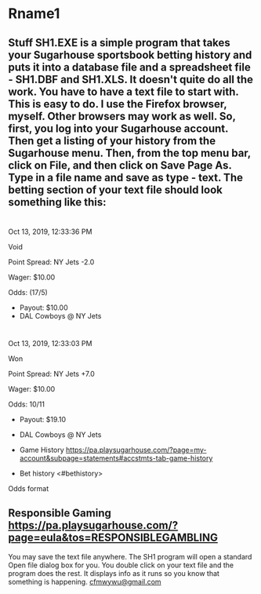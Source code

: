 # Rname1
Stuff
SH1.EXE is a simple program that takes your Sugarhouse sportsbook betting
history and puts it into a database file and a spreadsheet file -
SH1.DBF and SH1.XLS. It doesn't quite do all the work. You have to have a
text file to start with. This is easy to do. I use the Firefox browser,
myself. Other browsers may work as well.
So, first, you log into your Sugarhouse account. Then get a listing of
your history from the Sugarhouse menu. Then, from the top menu bar, click
on File, and then click on Save Page As. Type in a file name and save as
type - text. The betting section of your text file should look something
like this:
-------------------------------------------------------------------------
#

Oct 13, 2019, 12:33:36 PM

Void

Point Spread: NY Jets -2.0

Wager: $10.00

Odds: (17/5)

  *
    Payout: $10.00
  * DAL Cowboys @ NY Jets

#

Oct 13, 2019, 12:33:03 PM

Won

Point Spread: NY Jets +7.0

Wager: $10.00

Odds: 10/11

  *
    Payout: $19.10
  * DAL Cowboys @ NY Jets

  * Game History
    <https://pa.playsugarhouse.com/?page=my-account&subpage=statements#accstmts-tab-game-history>
  * Bet history <#bethistory>

Odds format

Responsible Gaming
<https://pa.playsugarhouse.com/?page=eula&tos=RESPONSIBLEGAMBLING>
-------------------------------------------------------------------------

You may save the text file anywhere. The SH1 program will open a standard
Open file dialog box for you. You double click on your text file and the
program does the rest. It displays info as it runs so you know that 
something is happening. cfmwywu@gmail.com
